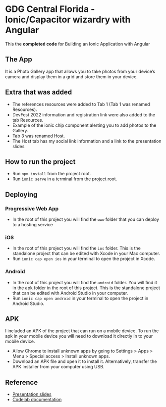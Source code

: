 # GDG Central Florida - Ionic/Capacitor wizardry with Angular

This the **completed code** for Building an Ionic Application with Angular

## The App

It is a Photo Gallery app that allows you to take photos from your device’s camera and display them in a grid and store them in your device.

## Extra that was added

- The references resources were added to Tab 1 (Tab 1 was renamed Resources).
- DevFest 2022 information and registration link were also added to the tab Resources.
- Example of the ionic chip component alerting you to add photos to the Gallery.
- Tab 3 was renamed Host.
- The Host tab has my social link information and a link to the presentation slides

## How to run the project

- Run `npm install` from the project root.
- Run `ionic serve` in a terminal from the project root.

## 


## Deploying

### Progressive Web App

- In the root of this project you will find the `www` folder that you can deploy to a hosting service

### iOS

- In the root of this project you will find the `ios` folder. This is the standalone project that can be edited with Xcode in your Mac computer.
- Run `ionic cap open ios` in your terminal to open the project in Xcode.

### Android

- In the root of this project you will find the `android` folder. You will find it in the apk folder in the root of this project. This is the standalone project that can be edited with Android Studio in your computer.
- Run `ionic cap open android` in your terminal to open the project in Android Studio.

## APK

I included an APK of the project that can run on a mobile device. To run the apk in your mobile device you will need to download it directly in to your mobile device. 

- Allow Chrome to install unknown apps by going to Settings > Apps > Menu > Special access > Install unknown apps.
- Download an APK file and open it to install it. Alternatively, transfer the APK Installer from your computer using USB.

## Reference 

- [Presentation slides](https://docs.google.com/presentation/d/1O5a6raDueOwbq9_i_tZ1kD6ba776WUi0HgzzrVkzRYE/edit?usp=sharing)
- [Codelab documentation](https://docs.google.com/document/d/1wK08fBhKyhz88bx7-mIDXQSTZAq5tmko/edit?usp=sharing&ouid=103343524775880660503&rtpof=true&sd=true)

